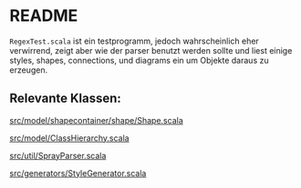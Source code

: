# README #
```RegexTest.scala``` ist ein testprogramm, jedoch wahrscheinlich eher verwirrend, zeigt aber wie der parser benutzt werden sollte und liest einige styles, shapes, connections, und diagrams ein um Objekte daraus zu erzeugen.

## Relevante Klassen: ##

[src/model/shapecontainer/shape/Shape.scala](https://bitbucket.org/Schnullerpip/stringtoobjectparser/src/0e0007af88d092b938c970f8d33f4853f072440e/src/model/shapecontainer/shape/Shape.scala?at=master&fileviewer=file-view-default)

[src/model/ClassHierarchy.scala](https://bitbucket.org/Schnullerpip/stringtoobjectparser/src/8ab83ad3aa6ce3db347e54043e15d3cca723fb30/src/model/ClassHierarchy.scala?at=master&fileviewer=file-view-default)

[src/util/SprayParser.scala](https://bitbucket.org/Schnullerpip/stringtoobjectparser/src/bcd5e7cf000baf7db81b54ca1d6bcbccc6d9c1c1/src/util/SprayParser.scala?at=master&fileviewer=file-view-default)

[src/generators/StyleGenerator.scala](https://bitbucket.org/Schnullerpip/stringtoobjectparser/src/8ab83ad3aa6ce3db347e54043e15d3cca723fb30/src/generators/StyleGenerator.scala?at=master&fileviewer=file-view-default)